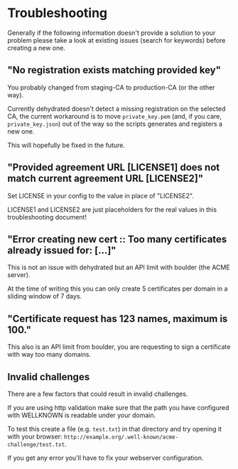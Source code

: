 # Troubleshooting

Generally if the following information doesn't provide a solution to your problem please take a look at existing issues (search for keywords) before creating a new one.

## "No registration exists matching provided key"

You probably changed from staging-CA to production-CA (or the other way).

Currently dehydrated doesn't detect a missing registration on the selected CA,
the current workaround is to move `private_key.pem` (and, if you care, `private_key.json`) out of the way so the scripts generates and registers a new one.

This will hopefully be fixed in the future.

## "Provided agreement URL [LICENSE1] does not match current agreement URL [LICENSE2]"

Set LICENSE in your config to the value in place of "LICENSE2".

LICENSE1 and LICENSE2 are just placeholders for the real values in this troubleshooting document!

## "Error creating new cert :: Too many certificates already issued for: [...]"

This is not an issue with dehydrated but an API limit with boulder (the ACME server).

At the time of writing this you can only create 5 certificates per domain in a sliding window of 7 days.

## "Certificate request has 123 names, maximum is 100."

This also is an API limit from boulder, you are requesting to sign a certificate with way too many domains.

## Invalid challenges

There are a few factors that could result in invalid challenges.

If you are using http validation make sure that the path you have configured with WELLKNOWN is readable under your domain.

To test this create a file (e.g. `test.txt`) in that directory and try opening it with your browser: `http://example.org/.well-known/acme-challenge/test.txt`.

If you get any error you'll have to fix your webserver configuration.
